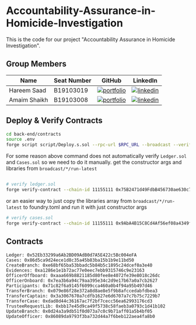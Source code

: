 # Accountability-Assurance-in-Homicide-Investigation

This is the code for our project "Accountability Assurance in Homicide Investigation".

## Group Members

| Name         | Seat Number | GitHub                                                                                                                                 | LinkedIn                                                                                                                                               |
| ------------ | ----------- | -------------------------------------------------------------------------------------------------------------------------------------- | ------------------------------------------------------------------------------------------------------------------------------------------------------ |
| Hareem Saad  | B19103019   | [![portfolio](https://img.shields.io/badge/GITHUB-000?style=for-the-badge&logo=github&logoColor=white)](https://github.com/HareemSaad) |[![linkedin](https://img.shields.io/badge/linkedin-0A66C2?style=for-the-badge&logo=linkedin&logoColor=white)](https://www.linkedin.com/in/hareem-saad/) |
| Amaim Shaikh | B19103008   | [![portfolio](https://img.shields.io/badge/GITHUB-000?style=for-the-badge&logo=github&logoColor=white)](https://github.com/AmaimShaikh)|[![linkedin](https://img.shields.io/badge/linkedin-0A66C2?style=for-the-badge&logo=linkedin&logoColor=white)](https://www.linkedin.com/in/amaim-shaikh/)|

## Deploy & Verify Contracts

```bash
cd back-end/contracts
source .env
forge script script/Deploy.s.sol --rpc-url $RPC_URL --broadcast --verify --watch --etherscan-api-key $ETHERSCAN_API
```

For some reason above command does not automatically verify `Ledger.sol` and `Cases.sol` so we need to do it manually. get the constructor args and libraries from `broadcast/*/run-latest`

```bash

# verify ledger.sol
forge verify-contract --chain-id 11155111 0x75B2471d49FdbB456730ae630c7A19b4f9E6c6A9 src/Ledger.sol:Ledger --etherscan-api-key $ETHERSCAN_API --watch --libraries src/Libraries/CreateBranch.sol:CreateBranch:0xE68Bf65bA53BbaDc5B84b5C1895C24dcEf0a3e40 --libraries src/Libraries/UpdateBranch.sol:UpdateBranch:0x0d24a3a9dB51f0D073a7C0C9B71aff01A5B4bf05 --libraries src/Libraries/Onboard.sol:OfficerOnboard:0x7ea3b6a94C79Aa395e34C2D9e17b67a0A7Cb2627 --libraries src/Libraries/Offboard.sol:OfficerOffboard:0xAaA669b8821185d80FEE8e4072fE39E8018c26dC --libraries src/Libraries/UpdateOfficer.sol:UpdateOfficer:0x86089da9793f3ba732d44a7f6beb122aea4fa8b0 --libraries src/Libraries/TransferBranch.sol:TransferBranch:0x079e86f28e372a8d8ae8e5f9b8afccedabfdbea3 --constructor-args $(cast abi-encode "constructor(bytes32,string,uint256,uint256,address,string,bytes32,bytes32)" "0x9ad84d0b712c25d6169be94f42e24baf7b28c0b245fa6b36d34de1bc1c7cfcd0" "New York City Police Department - NYPD HQ" 5981 8888 "0x86D5cA9d24ecE1d8c35a45b83Ba15B1B9e11BD50" "Alice" "0x3938373630383600000000000000000000000000000000000000000000000000" "0x4d4f442d31000000000000000000000000000000000000000000000000000000")

```

or an easier way to just copy the libraries array from `broadcast/*/run-latest` to foundry.toml and run it with just constructor args

```bash
# verify cases.sol
forge verify-contract --chain-id 11155111 0x9AbA4B15C8Cd4Af56ef08a4349f574D479b6b966 src/Cases.sol:Cases --etherscan-api-key $ETHERSCAN_API --watch --constructor-args $(cast abi-encode "constructor(address)" "0x75B2471d49FdbB456730ae630c7A19b4f9E6c6A9")
```

## Contracts

```
Ledger: 0x52Eb33299a6Ab2BD09AdB0d7A5E422c5Bc004eFA
Cases: 0x86d5ca9d24ece1d8c35a45b83ba15b1b9e11bd50
CreateBranch: 0xe68bf65ba53bbadc5b84b5c1895c24dcef0a3e40
Evidences: 0xa1286e1e1b72ac77e0eec7ebb9315746c9e23163
OfficerOffboard: 0xaaa669b8821185d80fee8e4072fe39e8018c26dc
OfficerOnboard: 0x7ea3b6a94c79aa395e34c2d9e17b67a0a7cb2627
Participants: 0x71c82f6a9145f6099cca460a0b4f94a95b497d46
TransferBranch: 0x079e86f28e372a8d8ae8e5f9b8afccedabfdbea3
TransferCaptain: 0x3a3067670a7cdfb1627e6d6707a7c7b75c7229b7
TransferCase: 0xdad8d44c36167ac7f2bf7cecc56ea62993176cd3
TrusteeRequestLib: 0xbb17e45d9ca49f5738c58faeb3a0793c1d41b102
UpdateBranch: 0x0d24a3a9db51f0d073a7c0c9b71aff01a5b4bf05
UpdateOfficer: 0x86089da9793f3ba732d44a7f6beb122aea4fa8b0

```